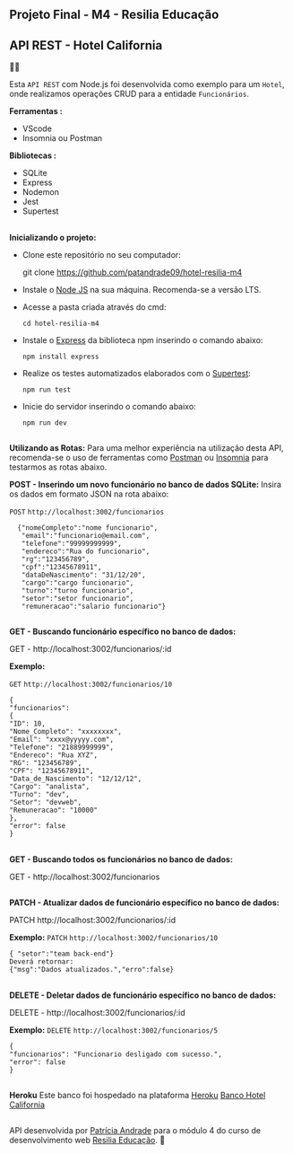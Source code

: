 
## **Projeto Final - M4 - Resilia Educação**     

## **API REST - Hotel California**   
💛🦉

Esta  `API REST` com Node.js foi desenvolvida como exemplo para um  `Hotel`, onde realizamos operações CRUD para a entidade `Funcionários`.

**Ferramentas :** 
 -   VScode
 -   Insomnia ou Postman

**Bibliotecas :** 

 - SQLite 
 - Express 
 - Nodemon
 - Jest
 - Supertest
 
 
 ##
 **Inicializando o projeto:**

 - Clone este repositório no seu computador: 

     git clone https://github.com/patandrade09/hotel-resilia-m4

- Instale o [Node JS](https://nodejs.org/en/) na sua máquina. Recomenda-se a versão LTS. 

- Acesse a pasta criada através do cmd:

      cd hotel-resilia-m4
      
- Instale o [Express](https://www.npmjs.com/package/express) da biblioteca npm inserindo o comando abaixo: 

      npm install express
      
- Realize os testes automatizados elaborados com o [Supertest](https://www.npmjs.com/package/supertest): 
	 
      npm run test
	    
- Inicie do servidor inserindo o comando abaixo: 

      npm run dev


##
 **Utilizando as Rotas:**
Para uma melhor experiência na utilização desta API, recomenda-se o uso de ferramentas como [Postman](https://www.postman.com/) ou [Insomnia](https://insomnia.rest/download) para testarmos as rotas abaixo. 
 
  **POST  - Inserindo um novo funcionário no banco de dados SQLite:**
  Insira os dados em formato JSON na rota abaixo: 
  
  `POST`   `http://localhost:3002/funcionarios`

      {"nomeCompleto":"nome funcionario",
       "email":"funcionario@email.com",
       "telefone":"99999999999",
       "endereco":"Rua do funcionario",
       "rg":"123456789",
       "cpf":"12345678911",
       "dataDeNascimento": "31/12/20",
       "cargo":"cargo funcionario",
       "turno":"turno funcionario",
       "setor":"setor funcionario",
       "remuneracao":"salario funcionario"}
##
  **GET  - Buscando funcionário específico no banco de dados:**
  
  GET  - http://localhost:3002/funcionarios/:id
  
  **Exemplo:** 
  
 `GET`  `http://localhost:3002/funcionarios/10`
  

    {
    "funcionarios": 
    { 
    "ID": 10,
    "Nome_Completo": "xxxxxxxx",
    "Email": "xxxx@yyyyy.com",
    "Telefone": "21889999999",
    "Endereco": "Rua XYZ",
    "RG": "123456789",
    "CPF": "12345678911",
    "Data_de_Nascimento": "12/12/12",
    "Cargo": "analista",
    "Turno": "dev",
    "Setor": "devweb",
    "Remuneracao": "10000"
    }, 
    "error": false 
    }
   
   ##
   **GET - Buscando todos os funcionários no banco de dados:**

GET - http://localhost:3002/funcionarios

##
   **PATCH - Atualizar dados de funcionário específico no banco de dados:**

PATCH  http://localhost:3002/funcionarios/:id

**Exemplo:** 
  `PATCH` `http://localhost:3002/funcionarios/10`

    { "setor":"team back-end"}
    Deverá retornar: 
    {"msg":"Dados atualizados.","erro":false}
##
 **DELETE - Deletar dados de funcionário específico no banco de dados:**

DELETE -  http://localhost:3002/funcionarios/:id

**Exemplo:** 
  `DELETE` `http://localhost:3002/funcionarios/5`

    { 
    "funcionarios": "Funcionario desligado com sucesso.",
    "error": false
    }
  ##
 **Heroku** 
  Este banco foi hospedado na plataforma [Heroku](https://id.heroku.com/login) 
  [Banco Hotel California](https://api-hotel-m4.herokuapp.com/funcionarios)
  ##
API desenvolvida por [Patrícia Andrade](https://www.linkedin.com/in/patr%C3%ADcia-andrade-09/) para o módulo 4 do curso de desenvolvimento web [Resilia Educação](https://www.resilia.com.br/). 🦉

  

  
 







